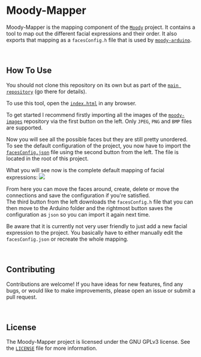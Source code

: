 # Moody-Mapper

Moody-Mapper is the mapping component of the [`Moody`](https://github.com/tsomic/moody) project. It contains a tool to map out the different facial expressions and their order. It also exports that mapping as a `facesConfig.h` file that is used by [`moody-arduino`](https://github.com/tsomic/moody-arduino).

<br/>

## How To Use

You should not clone this repository on its own but as part of the [`main repository`](https://github.com/tsomic/moody) (go there for details).

To use this tool, open the [`index.html`](https://github.com/tsomic/moody-mapper/blob/main/src/index.html) in any browser.

To get started I recommend firstly importing all the images of the [`moody-images`](https://github.com/tsomic/moody-images) repository via the first button on the left. Only `JPEG`, `PNG` and `BMP` files are supported.

Now you will see all the possible faces but they are still pretty unordered.  
To see the default configuration of the project, you now have to import the [`facesConfig.json`](https://github.com/tsomic/moody-mapper/blob/main/facesConfig.json) file using the second button from the left. The file is located in the root of this project.

What you will see now is the complete default mapping of facial expressions:
<img src="../assets/mapping.gif"/>

From here you can move the faces around, create, delete or move the connections and save the configuration if you're satisfied.  
The third button from the left downloads the `facesConfig.h` file that you can then move to the Arduino folder and the rightmost button saves the configuration as `json` so you can import it again next time.

Be aware that it is currently not very user friendly to just add a new facial expression to the project. You basically have to either manually edit the `facesConfig.json` or recreate the whole mapping.

<br/>

## Contributing

Contributions are welcome! If you have ideas for new features, find any bugs, or would like to make improvements, please open an issue or submit a pull request.

<br/>

## License

The Moody-Mapper project is licensed under the GNU GPLv3 license. See the [`LICENSE`](https://github.com/tsomic/moody-mapper/blob/main/LICENSE) file for more information.
